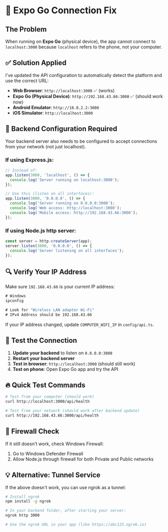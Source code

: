 # 📱 Expo Go Connection Fix

## The Problem
When running on **Expo Go** (physical device), the app cannot connect to `localhost:3000` because `localhost` refers to the phone, not your computer.

## ✅ Solution Applied
I've updated the API configuration to automatically detect the platform and use the correct URL:

- **Web Browser**: `http://localhost:3000` ✅ (works)
- **Expo Go (Physical Device)**: `http://192.168.43.66:3000` ✅ (should work now)
- **Android Emulator**: `http://10.0.2.2:3000`
- **iOS Simulator**: `http://localhost:3000`

## 🔧 Backend Configuration Required

Your backend server also needs to be configured to accept connections from your network (not just localhost).

### If using Express.js:
```javascript
// Instead of:
app.listen(3000, 'localhost', () => {
  console.log('Server running on localhost:3000');
});

// Use this (listen on all interfaces):
app.listen(3000, '0.0.0.0', () => {
  console.log('Server running on 0.0.0.0:3000');
  console.log('Web access: http://localhost:3000');
  console.log('Mobile access: http://192.168.43.66:3000');
});
```

### If using Node.js http server:
```javascript
const server = http.createServer(app);
server.listen(3000, '0.0.0.0', () => {
  console.log('Server listening on all interfaces');
});
```

## 🔍 Verify Your IP Address

Make sure `192.168.43.66` is your current IP address:

```cmd
# Windows
ipconfig

# Look for "Wireless LAN adapter Wi-Fi"
# IPv4 Address should be 192.168.43.66
```

If your IP address changed, update `COMPUTER_WIFI_IP` in `config/api.ts`.

## 🧪 Test the Connection

1. **Update your backend** to listen on `0.0.0.0:3000`
2. **Restart your backend server**
3. **Test in browser**: `http://localhost:3000` (should still work)
4. **Test on phone**: Open Expo Go app and try the API

## 🔥 Quick Test Commands

```bash
# Test from your computer (should work)
curl http://localhost:3000/api/health

# Test from your network (should work after backend update)
curl http://192.168.43.66:3000/api/health
```

## 🚨 Firewall Check

If it still doesn't work, check Windows Firewall:
1. Go to Windows Defender Firewall
2. Allow Node.js through firewall for both Private and Public networks

## 💡 Alternative: Tunnel Service

If the above doesn't work, you can use ngrok as a tunnel:
```bash
# Install ngrok
npm install -g ngrok

# In your backend folder, after starting your server:
ngrok http 3000

# Use the ngrok URL in your app (like https://abc123.ngrok.io)
```
